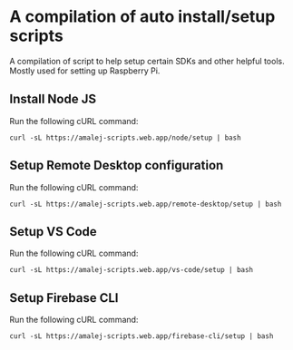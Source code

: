 # A compilation of auto install/setup scripts

A compilation of script to help setup certain SDKs and other helpful tools. Mostly used for setting up Raspberry Pi.

## Install Node JS

Run the following cURL command:

```
curl -sL https://amalej-scripts.web.app/node/setup | bash
```

## Setup Remote Desktop configuration

Run the following cURL command:

```
curl -sL https://amalej-scripts.web.app/remote-desktop/setup | bash
```

## Setup VS Code

Run the following cURL command:

```
curl -sL https://amalej-scripts.web.app/vs-code/setup | bash
```

## Setup Firebase CLI

Run the following cURL command:

```
curl -sL https://amalej-scripts.web.app/firebase-cli/setup | bash
```
